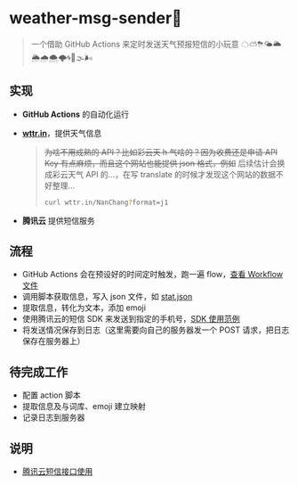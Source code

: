 # weather-msg-sender💌

> 一个借助 GitHub Actions 来定时发送天气预报短信的小玩意 ☁⛅⛈🌤🌥🌦🌧🌨🌩🌀🌂🌫🌬

## 实现

- **GitHub Actions** 的自动化运行
- [**wttr.in**](https://wttr.in/)，提供天气信息

  > ~~为啥不用成熟的 API？比如彩云天 h 气啥的？因为收费还是申请 API Key 有点麻烦，而且这个网站也能提供 json 格式，例如~~
  > 后续估计会换成彩云天气 API 的...，在写 translate 的时候才发现这个网站的数据不好整理...
  >
  > ```bash
  > curl wttr.in/NanChang?format=j1
  > ```

- **腾讯云** 提供短信服务

## 流程

- GitHub Actions 会在预设好的时间定时触发，跑一遍 flow，[查看 Workflow 文件](./.github/workflows/action.yml)
- 调用脚本获取信息，写入 json 文件，如 [stat.json](tmp/stat.json)
- 提取信息，转化为文本，添加 emoji
- 使用腾讯云的短信 SDK 来发送到指定的手机号，[SDK 使用范例](server/send.js)
- 将发送情况保存到日志（这里需要向自己的服务器发一个 POST 请求，把日志保存在服务器上）

## 待完成工作

- 配置 action 脚本
- 提取信息及与词库、emoji 建立映射
- 记录日志到服务器

## 说明

- [腾讯云短信接口使用](docs/sms.md)
